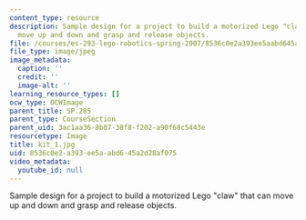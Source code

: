 ```yaml
---
content_type: resource
description: Sample design for a project to build a motorized Lego "claw" that can
  move up and down and grasp and release objects.
file: /courses/es-293-lego-robotics-spring-2007/8536c0e2a393ee5aabd645a2d28af075_kit_1.jpg
file_type: image/jpeg
image_metadata:
  caption: ''
  credit: ''
  image-alt: ''
learning_resource_types: []
ocw_type: OCWImage
parent_title: SP.285
parent_type: CourseSection
parent_uid: 3ac1aa36-8b07-38f8-f202-a90f68c5443e
resourcetype: Image
title: kit_1.jpg
uid: 8536c0e2-a393-ee5a-abd6-45a2d28af075
video_metadata:
  youtube_id: null
---
```

Sample design for a project to build a motorized Lego "claw" that can move up and down and grasp and release objects.

